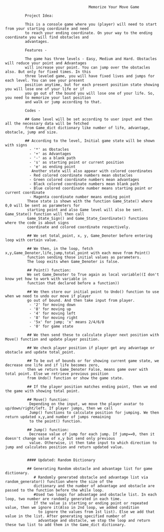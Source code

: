                                           Memorize Your Move Game

             Project Idea:

             This is a console game where you (player) will need to start from your starting coordinate and need
             to reach your ending coordinate. On your way to the ending coordinate you will find obstacles and
             advantages.

             Features -

             The game has three levels - Easy, Medium and Hard. Obstacles will reduce your point and Advantages
             will increase your point. You can jump over the obstacles also. But only for fixed times. In this
             three leveled game, you will have fixed lives and jumps for each level. You can see your present
             position anytime, but for each present position state showing you will lose one of your life or if
             you go out of the bound you will lose one of your life. So, you need to memorize your last position
             and walk or jump according to that.

             Codes -

             ## Game level will be set according to user input and then all the necessary data will be fetched
             from Game_dict dictionary like number of life, advantage, obstacle, jump and size.

             ## According to the level, Initial game state will be shown with signs
               - '*' as Obstacles
               - '+' as Advantages
               - '-' as a blank path
               - 's' as starting point or current position
               - 'e' as ending point
                Another state will also appear with colored coordinates
               - Red colored coordinate numbers mean obstacles
               - Green colored coordinate numbers mean advantages
               - Black colored coordinate numbers mean blank path
               - Blue colored coordinate number means starting point or current coordinate
               - Magenta coordinate number means ending point
              These state is shown with the function Game_State() where 0,0 will be sent as parameters for
              starting point and also Game level will also be sent. Game_State() function will then call
              Game_State_Sign() and Game_State_Coordinate() functions where the code is about signs
              coordinate and colored coordinate respectively.

              ## We set total_point, x, y, Game_Denoter before entering loop with certain value.

              ## We then, in the loop, fetch x,y,Game_Denoter,life,jump,total_point with each move from Point()
              function sending those initial values as parameters.
              The loop exits when Game_Denoter is false.

              ## Point() function:
              We set Game_Denoter to True again as local variable((I don't know yet how to work with variable in
              function that declared before a function))

              ## We then store our initial point to Undo() function to use when we need to undo our move if player
              go out of bound. And then take input from player.
               - '2' for moving down
               - '8' for moving up
               - '4' for moving left
               - '8' for moving right
               - '5x' for jump; 'x' means 2/4/6/8
               - '0' for game state

              ## We then send these to calculate player next position with Move() function and update player position.

              ## We check player position if player get any advantage or obstacle and update total_point.

              ## To be out of bounds or for showing current game state, we decrease one life and if life becomes zero,
              then we return Game_Denoter False, means game over with total point. Else we retrieve previous position
              from Undo() function or show the game state.

              ## If the player position matches ending point, then we end the game with showing total point.

              ## Move() function:
               Depending on the input, we move the player avatar to up/down/right/left. If player jumps, then we call
               Jump() functions to calculate position for jumping. We then return updated x,y,and number of jumps remaining
               to the point() function.

              ## Jump() function:
               Decrease value of jump for each jump. If jump==0, then it doesn't change value of x,y but send only previous
               value. Otherwise, it then take input to which direction to jump and calculates position and return updated value.


              #### Updated: Random Dictionary

              ## Generating Random obstacle and advantage list for game dictionary.
                 # Randomly generated obstacle and advantage list via random_generator() function where the size of the
                 dictionary and the number of advantage and obstacle are passed to the function before the while loop.
                 #Used two loops for advantage and obstacle list. In each loop, two number are randomly generated in each time.
                 If the value is starting or ending point or repeated value, then we ignore it(Also in 2nd loop, we added condition
                   to ignore the values from 1st list). Else we add that value in the list. After generating specified number of
                   advantage and obstacle, we stop the loop and return these two list to add them in the Game_dict dictionary.
